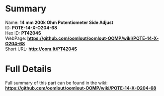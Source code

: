 
Summary
=================
  
Name: __14 mm 200k Ohm Potentiometer Side Adjust__    
ID: __POTE-14-X-O204-68__   
Hex ID: __PT4204S__   
WebPage: __https://github.com/oomlout/oomlout-OOMP/wiki/POTE-14-X-O204-68__   
Short URL: __http://oom.lt/PT4204S__   

Full Details
==========================
Full summary of this part can be found in the wiki:   
__https://github.com/oomlout/oomlout-OOMP/wiki/POTE-14-X-O204-68__    

